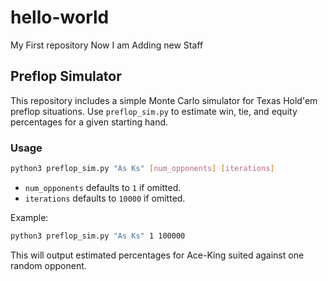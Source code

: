 # hello-world
My First repository
Now I am Adding new Staff

## Preflop Simulator

This repository includes a simple Monte Carlo simulator for Texas Hold'em preflop situations. Use `preflop_sim.py` to estimate win, tie, and equity percentages for a given starting hand.

### Usage

```bash
python3 preflop_sim.py "As Ks" [num_opponents] [iterations]
```

- `num_opponents` defaults to `1` if omitted.
- `iterations` defaults to `10000` if omitted.

Example:

```bash
python3 preflop_sim.py "As Ks" 1 100000
```

This will output estimated percentages for Ace-King suited against one random opponent.
